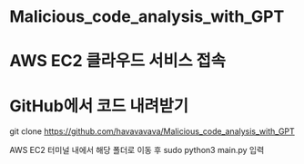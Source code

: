 # Malicious_code_analysis_with_GPT

# AWS EC2 클라우드 서비스 접속

# GitHub에서 코드 내려받기
git clone https://github.com/havavavava/Malicious_code_analysis_with_GPT

AWS EC2 터미널 내에서 해당 폴더로 이동 후 sudo python3 main.py 입력